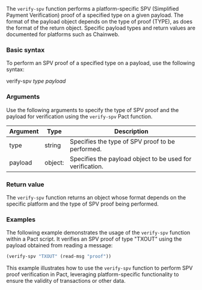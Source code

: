 The `verify-spv` function performs a platform-specific SPV (Simplified Payment Verification) proof of a specified type on a given payload. The format of the payload object depends on the type of proof (TYPE), as does the format of the return object. Specific payload types and return values are documented for platforms such as Chainweb.

### Basic syntax

To perform an SPV proof of a specified type on a payload, use the following syntax:

verify-spv *type* *payload*

### Arguments

Use the following arguments to specify the type of SPV proof and the payload for verification using the `verify-spv` Pact function.

| Argument | Type | Description |
| --- | --- | --- |
| type | string | Specifies the type of SPV proof to be performed. |
| payload | object:<in> | Specifies the payload object to be used for verification. |

### Return value

The `verify-spv` function returns an object whose format depends on the specific platform and the type of SPV proof being performed.

### Examples

The following example demonstrates the usage of the `verify-spv` function within a Pact script. It verifies an SPV proof of type "TXOUT" using the payload obtained from reading a message:

```lisp
(verify-spv "TXOUT" (read-msg "proof"))
```

This example illustrates how to use the `verify-spv` function to perform SPV proof verification in Pact, leveraging platform-specific functionality to ensure the validity of transactions or other data.
